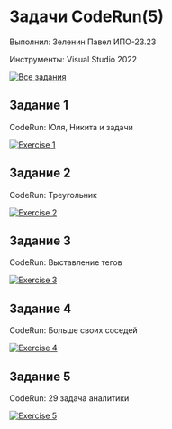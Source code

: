 # Задачи CodeRun(5)

Выполнил: Зеленин Павел ИПО-23.23

Инструменты: Visual Studio 2022

[![Все задания](https://img.shields.io/badge/📁_Все_задания-607D8B?style=for-the-badge&logo=github&logoColor=white)](https://github.com/MinorityKilla/homeworkZelenin/tree/main/Tasks)

## Задание 1

CodeRun: Юля, Никита и задачи

[![Exercise 1](https://img.shields.io/badge/Exercise-1-4CAF50?style=for-the-badge&logo=csharp&logoColor=white)](https://github.com/MinorityKilla/homeworkZelenin/blob/main/Tasks/Code-run/Exercise1.cs)  
## Задание 2

CodeRun: Треугольник

[![Exercise 2](https://img.shields.io/badge/Exercise-2-2196F3?style=for-the-badge&logo=csharp&logoColor=white)](https://github.com/MinorityKilla/homeworkZelenin/blob/main/Tasks/Code-run/Exercise2.cs)  
## Задание 3 

CodeRun: Выставление тегов

[![Exercise 3](https://img.shields.io/badge/Exercise-3-FF9800?style=for-the-badge&logo=csharp&logoColor=white)](https://github.com/MinorityKilla/homeworkZelenin/blob/main/Tasks/Code-run/Exercise3.cs)  
## Задание 4

CodeRun: Больше своих соседей

[![Exercise 4](https://img.shields.io/badge/Exercise-4-9C27B0?style=for-the-badge&logo=csharp&logoColor=white)](https://github.com/MinorityKilla/homeworkZelenin/blob/main/Tasks/Code-run/Exercise4.cs)  
## Задание 5

CodeRun: 29 задача аналитики


[![Exercise 5](https://img.shields.io/badge/Exercise-5-E91E63?style=for-the-badge&logo=csharp&logoColor=white)](https://github.com/MinorityKilla/homeworkZelenin/blob/main/Tasks/Code-run/Exercise5.cs)
